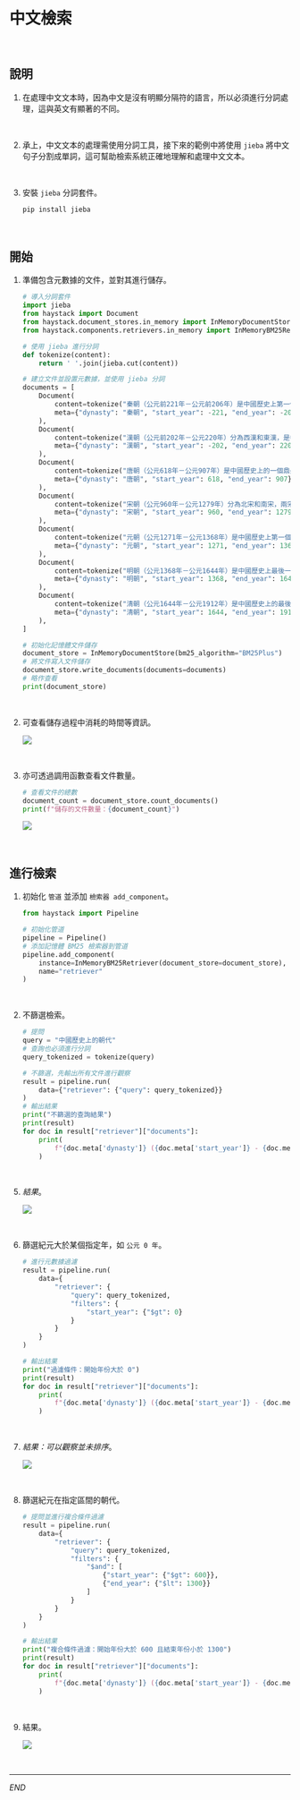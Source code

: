 # 中文檢索

<br>

## 說明

1. 在處理中文文本時，因為中文是沒有明顯分隔符的語言，所以必須進行分詞處理，這與英文有顯著的不同。

<br>

2. 承上，中文文本的處理需使用分詞工具，接下來的範例中將使用 `jieba` 將中文句子分割成單詞，這可幫助檢索系統正確地理解和處理中文文本。

<br>

3. 安裝 `jieba` 分詞套件。 

    ```bash
    pip install jieba
    ```

<br>

## 開始

1. 準備包含元數據的文件，並對其進行儲存。

    ```python
    # 導入分詞套件
    import jieba
    from haystack import Document
    from haystack.document_stores.in_memory import InMemoryDocumentStore
    from haystack.components.retrievers.in_memory import InMemoryBM25Retriever

    # 使用 jieba 進行分詞
    def tokenize(content):
        return ' '.join(jieba.cut(content))

    # 建立文件並設置元數據，並使用 jieba 分詞
    documents = [
        Document(
            content=tokenize("秦朝（公元前221年－公元前206年）是中國歷史上第一個統一的多民族中央集權制國家，開創了中國封建社會的先河。"),
            meta={"dynasty": "秦朝", "start_year": -221, "end_year": -206},
        ),
        Document(
            content=tokenize("漢朝（公元前202年－公元220年）分為西漢和東漢，是中國歷史上的一個重要朝代，開創了文景之治和漢武盛世。"),
            meta={"dynasty": "漢朝", "start_year": -202, "end_year": 220},
        ),
        Document(
            content=tokenize("唐朝（公元618年－公元907年）是中國歷史上的一個鼎盛時期，文化、經濟、軍事都達到了新的高峰。"),
            meta={"dynasty": "唐朝", "start_year": 618, "end_year": 907},
        ),
        Document(
            content=tokenize("宋朝（公元960年－公元1279年）分為北宋和南宋，兩宋時期的經濟和文化發展繁榮。"),
            meta={"dynasty": "宋朝", "start_year": 960, "end_year": 1279},
        ),
        Document(
            content=tokenize("元朝（公元1271年－公元1368年）是中國歷史上第一個由少數民族建立的全國統一王朝。"),
            meta={"dynasty": "元朝", "start_year": 1271, "end_year": 1368},
        ),
        Document(
            content=tokenize("明朝（公元1368年－公元1644年）是中國歷史上最後一個由漢族建立的大一統王朝。"),
            meta={"dynasty": "明朝", "start_year": 1368, "end_year": 1644},
        ),
        Document(
            content=tokenize("清朝（公元1644年－公元1912年）是中國歷史上的最後一個封建王朝，也是中國歷史上第二個由少數民族建立的統一王朝。"),
            meta={"dynasty": "清朝", "start_year": 1644, "end_year": 1912},
        ),
    ]

    # 初始化記憶體文件儲存
    document_store = InMemoryDocumentStore(bm25_algorithm="BM25Plus")
    # 將文件寫入文件儲存
    document_store.write_documents(documents=documents)
    # 略作查看
    print(document_store)
    ```

<br>

2. 可查看儲存過程中消耗的時間等資訊。

    ![](images/img_04.png)

<br>

3. 亦可透過調用函數查看文件數量。

    ```python
    # 查看文件的總數
    document_count = document_store.count_documents()
    print(f"儲存的文件數量：{document_count}")
    ```

    ![](images/img_15.png)

<br>

## 進行檢索

1. 初始化 `管道` 並添加 `檢索器 add_component`。

    ```python
    from haystack import Pipeline

    # 初始化管道
    pipeline = Pipeline()
    # 添加記憶體 BM25 檢索器到管道
    pipeline.add_component(
        instance=InMemoryBM25Retriever(document_store=document_store),
        name="retriever"
    )
    ```

<br>

2. 不篩選檢索。

    ```python
    # 提問
    query = "中國歷史上的朝代"
    # 查詢也必須進行分詞
    query_tokenized = tokenize(query)

    # 不篩選，先輸出所有文件進行觀察
    result = pipeline.run(
        data={"retriever": {"query": query_tokenized}}
    )
    # 輸出結果
    print("不篩選的查詢結果")
    print(result)
    for doc in result["retriever"]["documents"]:
        print(
            f"{doc.meta['dynasty']} ({doc.meta['start_year']} - {doc.meta['end_year']}): {doc.content}"
        )
    ```

<br>

5. _結果_。

    ![](images/img_01.png)

<br>

6. 篩選紀元大於某個指定年，如 `公元 0 年`。

    ```python
    # 進行元數據過濾
    result = pipeline.run(
        data={
            "retriever": {
                "query": query_tokenized,
                "filters": {
                    "start_year": {"$gt": 0}
                }
            }
        }
    )

    # 輸出結果
    print("過濾條件：開始年份大於 0")
    print(result)
    for doc in result["retriever"]["documents"]:
        print(
            f"{doc.meta['dynasty']} ({doc.meta['start_year']} - {doc.meta['end_year']}): {doc.content}"
        )
    ```

<br>

7. _結果：可以觀察並未排序_。

    ![](images/img_02.png)

<br>

8. 篩選紀元在指定區間的朝代。

    ```python
    # 提問並進行複合條件過濾
    result = pipeline.run(
        data={
            "retriever": {
                "query": query_tokenized,
                "filters": {
                    "$and": [
                        {"start_year": {"$gt": 600}},
                        {"end_year": {"$lt": 1300}}
                    ]
                }
            }
        }
    )

    # 輸出結果
    print("複合條件過濾：開始年份大於 600 且結束年份小於 1300")
    print(result)
    for doc in result["retriever"]["documents"]:
        print(
            f"{doc.meta['dynasty']} ({doc.meta['start_year']} - {doc.meta['end_year']}): {doc.content}"
        )
    ```

<br>

9. 結果。

    ![](images/img_03.png)

<br>

___

_END_